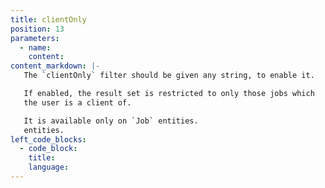 ```yaml
---
title: clientOnly
position: 13
parameters:
  - name:
    content:
content_markdown: |-
   The `clientOnly` filter should be given any string, to enable it.

   If enabled, the result set is restricted to only those jobs which
   the user is a client of.

   It is available only on `Job` entities.
   entities.
left_code_blocks:
  - code_block:
    title:
    language:
---
```

